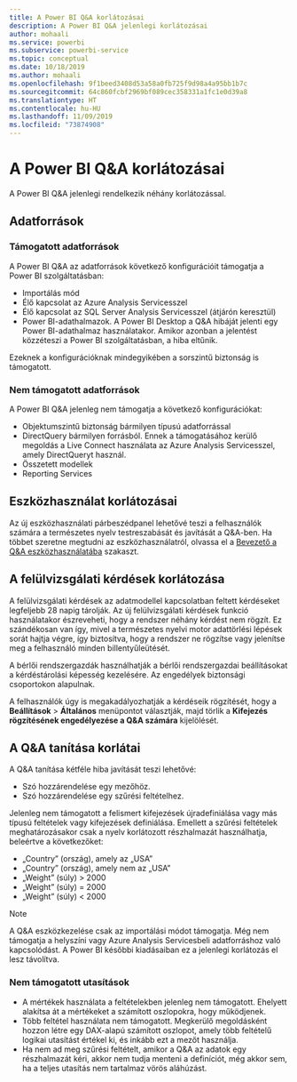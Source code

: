 ```yaml
---
title: A Power BI Q&A korlátozásai
description: A Power BI Q&A jelenlegi korlátozásai
author: mohaali
ms.service: powerbi
ms.subservice: powerbi-service
ms.topic: conceptual
ms.date: 10/18/2019
ms.author: mohaali
ms.openlocfilehash: 9f1beed3408d53a58a0fb725f9d98a4a95bb1b7c
ms.sourcegitcommit: 64c860fcbf2969bf089cec358331a1fc1e0d39a8
ms.translationtype: HT
ms.contentlocale: hu-HU
ms.lasthandoff: 11/09/2019
ms.locfileid: "73874908"
---
```

# <a name="limitations-of-power-bi-qa"></a>A Power BI Q&A korlátozásai

A Power BI Q&A jelenlegi rendelkezik néhány korlátozással.

## <a name="data-sources"></a>Adatforrások

### <a name="supported-data-sources"></a>Támogatott adatforrások

A Power BI Q&A az adatforrások következő konfigurációit támogatja a Power BI szolgáltatásban:

- Importálás mód
- Élő kapcsolat az Azure Analysis Servicesszel
- Élő kapcsolat az SQL Server Analysis Servicesszel (átjárón keresztül)
- Power BI-adathalmazok. A Power BI Desktop a Q&A hibáját jelenti egy Power BI-adathalmaz használatakor. Amikor azonban a jelentést közzéteszi a Power BI szolgáltatásban, a hiba eltűnik.

Ezeknek a konfigurációknak mindegyikében a sorszintű biztonság is támogatott.

### <a name="data-sources-not-supported"></a>Nem támogatott adatforrások

A Power BI Q&A jelenleg nem támogatja a következő konfigurációkat:

- Objektumszintű biztonság bármilyen típusú adatforrással
- DirectQuery bármilyen forrásból. Ennek a támogatásához kerülő megoldás a Live Connect használata az Azure Analysis Servicesszel, amely DirectQueryt használ.
- Összetett modellek
- Reporting Services 

## <a name="tooling-limitations"></a>Eszközhasználat korlátozásai

Az új eszközhasználati párbeszédpanel lehetővé teszi a felhasználók számára a természetes nyelv testreszabását és javítását a Q&A-ben. Ha többet szeretne megtudni az eszközhasználatról, olvassa el a [Bevezető a Q&A eszközhasználatába](q-and-a-tooling-intro.md) szakaszt.

## <a name="review-question-limitations"></a>A felülvizsgálati kérdések korlátozása

A felülvizsgálati kérdések az adatmodellel kapcsolatban feltett kérdéseket legfeljebb 28 napig tárolják. Az új felülvizsgálati kérdések funkció használatakor észreveheti, hogy a rendszer néhány kérdést nem rögzít. Ez szándékosan van így, mivel a természetes nyelvi motor adattörlési lépések sorát hajtja végre, így biztosítva, hogy a rendszer ne rögzítse vagy jelenítse meg a felhasználó minden billentyűleütését.

A bérlői rendszergazdák használhatják a bérlői rendszergazdai beállításokat a kérdéstárolási képesség kezelésére. Az engedélyek biztonsági csoportokon alapulnak. 

A felhasználók úgy is megakadályozhatják a kérdéseik rögzítését, hogy a **Beállítások** > **Általános** menüpontot választják, majd törlik a **Kifejezés rögzítésének engedélyezése a Q&A számára** kijelölését. 

## <a name="teach-qa-limitations"></a>A Q&A tanítása korlátai

A Q&A tanítása kétféle hiba javítását teszi lehetővé:

- Szó hozzárendelése egy mezőhöz.
- Szó hozzárendelése egy szűrési feltételhez.

Jelenleg nem támogatott a felismert kifejezések újradefiniálása vagy más típusú feltételek vagy kifejezések definiálása. Emellett a szűrési feltételek meghatározásakor csak a nyelv korlátozott részhalmazát használhatja, beleértve a következőket:

- „Country” (ország), amely az „USA”
- „Country” (ország), amely nem az „USA”
- „Weight” (súly) > 2000
- „Weight” (súly) = 2000
- „Weight” (súly) < 2000

> [!NOTE]
> A Q&A eszközkezelése csak az importálási módot támogatja. Még nem támogatja a helyszíni vagy Azure Analysis Servicesbeli adatforráshoz való kapcsolódást. A Power BI későbbi kiadásaiban ez a jelenlegi korlátozás el lesz távolítva.

### <a name="statements-not-supported"></a>Nem támogatott utasítások

- A mértékek használata a feltételekben jelenleg nem támogatott. Ehelyett alakítsa át a mértékeket a számított oszlopokra, hogy működjenek.
- Több feltétel használata nem támogatott. Megkerülő megoldásként hozzon létre egy DAX-alapú számított oszlopot, amely több feltételű logikai utasítást értékel ki, és inkább ezt a mezőt használja.
- Ha nem ad meg szűrési feltételt, amikor a Q&A az adatok egy részhalmazát kéri, akkor nem tudja menteni a definíciót, még akkor sem, ha a teljes utasítás nem tartalmaz vörös aláhúzást.
